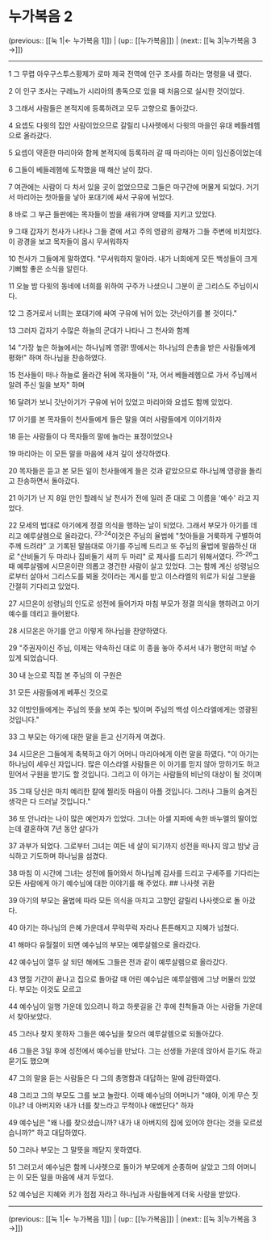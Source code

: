 # 누가복음 2

(previous:: [[눅 1|← 누가복음 1]]) | (up:: [[누가복음]]) | (next:: [[눅 3|누가복음 3 →]])

***




1 
그 무렵 아우구스투스황제가 로마 제국 전역에 인구 조사를 하라는 명령을 내 렸다. 



2 
이 인구 조사는 구레뇨가 시리아의 총독으로 있을 때 처음으로 실시한 것이었다. 



3 
그래서 사람들은 본적지에 등록하려고 모두 고향으로 돌아갔다. 



4 
요셉도 다윗의 집안 사람이었으므로 갈릴리 나사렛에서 다윗의 마을인 유대 베들레헴으로 올라갔다. 



5 
요셉이 약혼한 마리아와 함께 본적지에 등록하러 갈 때 마리아는 이미 임신중이었는데 



6 
그들이 베들레헴에 도착했을 때 해산 날이 찼다. 



7 
여관에는 사람이 다 차서 있을 곳이 없었으므로 그들은 마구간에 머물게 되었다. 거기서 마리아는 첫아들을 낳아 포대기에 싸서 구유에 뉘었다. 



8 
바로 그 부근 들판에는 목자들이 밤을 새워가며 양떼를 지키고 있었다. 



9 
그때 갑자기 천사가 나타나 그들 곁에 서고 주의 영광의 광채가 그들 주변에 비치었다. 이 광경을 보고 목자들이 몹시 무서워하자 



10 
천사가 그들에게 말하였다. "무서워하지 말아라. 내가 너희에게 모든 백성들이 크게 기뻐할 좋은 소식을 알린다. 



11 
오늘 밤 다윗의 동네에 너희를 위하여 구주가 나셨으니 그분이 곧 그리스도 주님이시다. 



12 
그 증거로서 너희는 포대기에 싸여 구유에 뉘어 있는 갓난아기를 볼 것이다." 



13 
그러자 갑자기 수많은 하늘의 군대가 나타나 그 천사와 함께 



14 
"가장 높은 하늘에서는 하나님께 영광! 땅에서는 하나님의 은총을 받은 사람들에게 평화!" 하며 하나님을 찬송하였다. 



15 
천사들이 떠나 하늘로 올라간 뒤에 목자들이 "자, 어서 베들레헴으로 가서 주님께서 알려 주신 일을 보자" 하며 



16 
달려가 보니 갓난아기가 구유에 뉘어 있었고 마리아와 요셉도 함께 있었다. 



17 
아기를 본 목자들이 천사들에게 들은 말을 여러 사람들에게 이야기하자 



18 
듣는 사람들이 다 목자들의 말에 놀라는 표정이었으나 



19 
마리아는 이 모든 말을 마음에 새겨 깊이 생각하였다. 



20 
목자들은 듣고 본 모든 일이 천사들에게 들은 것과 같았으므로 하나님께 영광을 돌리고 찬송하면서 돌아갔다. 



21 
아기가 난 지 8일 만인 할례식 날 천사가 전에 일러 준 대로 그 이름을 '예수' 라고 지었다. 



22 
모세의 법대로 아기에게 정결 의식을 행하는 날이 되었다. 그래서 부모가 아기를 데리고 예루살렘으로 올라갔다. <sup class="versenum">23-24</sup>이것은 주님의 율법에 "첫아들을 거룩하게 구별하여 주께 드려라" 고 기록된 말씀대로 아기를 주님께 드리고 또 주님의 율법에 말씀하신 대로 "산비둘기 두 마리나 집비둘기 새끼 두 마리" 로 제사를 드리기 위해서였다. <sup class="versenum">25-26</sup>그때 예루살렘에 시므온이란 의롭고 경건한 사람이 살고 있었다. 그는 함께 계신 성령님으로부터 살아서 그리스도를 뵈올 것이라는 계시를 받고 이스라엘의 위로가 되실 그분을 간절히 기다리고 있었다. 



27 
시므온이 성령님의 인도로 성전에 들어가자 마침 부모가 정결 의식을 행하려고 아기 예수를 데리고 들어왔다. 



28 
시므온은 아기를 안고 이렇게 하나님을 찬양하였다. 



29 
"주권자이신 주님, 이제는 약속하신 대로 이 종을 놓아 주셔서 내가 평안히 떠날 수 있게 되었습니다. 



30 
내 눈으로 직접 본 주님의 이 구원은 



31 
모든 사람들에게 베푸신 것으로 



32 
이방인들에게는 주님의 뜻을 보여 주는 빛이며 주님의 백성 이스라엘에게는 영광된 것입니다." 



33 
그 부모는 아기에 대한 말을 듣고 신기하게 여겼다. 



34 
시므온은 그들에게 축복하고 아기 어머니 마리아에게 이런 말을 하였다. "이 아기는 하나님이 세우신 자입니다. 많은 이스라엘 사람들은 이 아기를 믿지 않아 망하기도 하고 믿어서 구원을 받기도 할 것입니다. 그리고 이 아기는 사람들의 비난의 대상이 될 것이며 



35 
그때 당신은 마치 예리한 칼에 찔리듯 마음이 아플 것입니다. 그러나 그들의 숨겨진 생각은 다 드러날 것입니다." 



36 
또 안나라는 나이 많은 예언자가 있었다. 그녀는 아셀 지파에 속한 바누엘의 딸이었는데 결혼하여 7년 동안 살다가 



37 
과부가 되었다. 그로부터 그녀는 여든 네 살이 되기까지 성전을 떠나지 않고 밤낮 금식하고 기도하며 하나님을 섬겼다. 



38 
마침 이 시간에 그녀는 성전에 들어와서 하나님께 감사를 드리고 구세주를 기다리는 모든 사람에게 아기 예수님에 대한 이야기를 해 주었다. ## 나사렛 귀환 



39 
아기의 부모는 율법에 따라 모든 의식을 마치고 고향인 갈릴리 나사렛으로 돌 아갔다. 



40 
아기는 하나님의 은혜 가운데서 무럭무럭 자라나 튼튼해지고 지혜가 넘쳤다. 



41 
해마다 유월절이 되면 예수님의 부모는 예루살렘으로 올라갔다. 



42 
예수님이 열두 살 되던 해에도 그들은 전과 같이 예루살렘으로 올라갔다. 



43 
명절 기간이 끝나고 집으로 돌아갈 때 어린 예수님은 예루살렘에 그냥 머물러 있었다. 부모는 이것도 모르고 



44 
예수님이 일행 가운데 있으려니 하고 하룻길을 간 후에 친척들과 아는 사람들 가운데서 찾아보았다. 



45 
그러나 찾지 못하자 그들은 예수님을 찾으러 예루살렘으로 되돌아갔다. 



46 
그들은 3일 후에 성전에서 예수님을 만났다. 그는 선생들 가운데 앉아서 듣기도 하고 묻기도 했으며 



47 
그의 말을 듣는 사람들은 다 그의 총명함과 대답하는 말에 감탄하였다. 



48 
그리고 그의 부모도 그를 보고 놀랐다. 이때 예수님의 어머니가 "얘야, 이게 무슨 짓이냐? 네 아버지와 내가 너를 찾느라고 무척이나 애썼단다" 하자 



49 
예수님은 "왜 나를 찾으셨습니까? 내가 내 아버지의 집에 있어야 한다는 것을 모르셨습니까?" 하고 대답하였다. 



50 
그러나 부모는 그 말뜻을 깨닫지 못하였다. 



51 
그러고서 예수님은 함께 나사렛으로 돌아가 부모에게 순종하며 살았고 그의 어머니는 이 모든 일을 마음에 새겨 두었다. 



52 
예수님은 지혜와 키가 점점 자라고 하나님과 사람들에게 더욱 사랑을 받았다.

***

(previous:: [[눅 1|← 누가복음 1]]) | (up:: [[누가복음]]) | (next:: [[눅 3|누가복음 3 →]])
